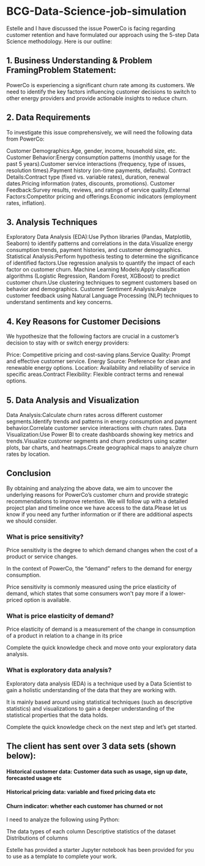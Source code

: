 # BCG-Data-Science-job-simulation

Estelle and I have discussed the issue PowerCo is facing regarding customer retention and have formulated our approach using the 5-step Data Science methodology. Here is our outline:

## 1. Business Understanding & Problem FramingProblem Statement: 

PowerCo is experiencing a significant churn rate among its customers. We need to identify the key factors influencing customer decisions to switch to other energy providers and provide actionable insights to reduce churn.

## 2. Data Requirements 

To investigate this issue comprehensively, we will need the following data from PowerCo:

Customer Demographics:Age, gender, income, household size, etc.
Customer Behavior:Energy consumption patterns (monthly usage for the past 5 years).Customer service interactions (frequency, type of issues, resolution times).Payment history (on-time payments, defaults).
Contract Details:Contract type (fixed vs. variable rates), duration, renewal dates.Pricing information (rates, discounts, promotions).
Customer Feedback:Survey results, reviews, and ratings of service quality.External Factors:Competitor pricing and offerings.Economic indicators (employment rates, inflation).

## 3. Analysis Techniques

Exploratory Data Analysis (EDA):Use Python libraries (Pandas, Matplotlib, Seaborn) to identify patterns and correlations in the data.Visualize energy consumption trends, payment histories, and customer demographics.
Statistical Analysis:Perform hypothesis testing to determine the significance of identified factors.Use regression analysis to quantify the impact of each factor on customer churn.
Machine Learning Models:Apply classification algorithms (Logistic Regression, Random Forest, XGBoost) to predict customer churn.Use clustering techniques to segment customers based on behavior and demographics.
Customer Sentiment Analysis:Analyze customer feedback using Natural Language Processing (NLP) techniques to understand sentiments and key concerns.

## 4. Key Reasons for Customer Decisions

We hypothesize that the following factors are crucial in a customer’s decision to stay with or switch energy providers:

Price: Competitive pricing and cost-saving plans.Service Quality: Prompt and effective customer service.
Energy Source: Preference for clean and renewable energy options.
Location: Availability and reliability of service in specific areas.Contract Flexibility: Flexible contract terms and renewal options.

## 5. Data Analysis and Visualization 

Data Analysis:Calculate churn rates across different customer segments.Identify trends and patterns in energy consumption and payment behavior.Correlate customer service interactions with churn rates.
Data Visualization:Use Power BI to create dashboards showing key metrics and trends.Visualize customer segments and churn predictors using scatter plots, bar charts, and heatmaps.Create geographical maps to analyze churn rates by location.

## Conclusion 

By obtaining and analyzing the above data, we aim to uncover the underlying reasons for PowerCo’s customer churn and provide strategic recommendations to improve retention. We will follow up with a detailed project plan and timeline once we have access to the data.Please let us know if you need any further information or if there are additional aspects we should consider.


### What is price sensitivity?
Price sensitivity is the degree to which demand changes when the cost of a product or service changes.

In the context of PowerCo, the “demand” refers to the demand for energy consumption.

Price sensitivity is commonly measured using the price elasticity of demand, which states that some consumers won't pay more if a lower-priced option is available.


### What is price elasticity of demand?

Price elasticity of demand is a measurement of the change in consumption of a product in relation to a change in its price

Complete the quick knowledge check and move onto your exploratory data analysis.

### What is exploratory data analysis?

Exploratory data analysis (EDA) is a technique used by a Data Scientist to gain a holistic understanding of the data that they are working with.

It is mainly based around using statistical techniques (such as descriptive statistics) and visualizations to gain a deeper understanding of the statistical properties that the data holds.

Complete the quick knowledge check on the next step and let’s get started.

## The client has sent over 3 data sets (shown below):

#### Historical customer data: Customer data such as usage, sign up date, forecasted usage etc
#### Historical pricing data: variable and fixed pricing data etc
#### Churn indicator: whether each customer has churned or not

I need to analyze the following using Python:

The data types of each column
Descriptive statistics of the dataset
Distributions of columns

Estelle has provided a starter Jupyter notebook has been provided for you to use as a template to complete your work. 


